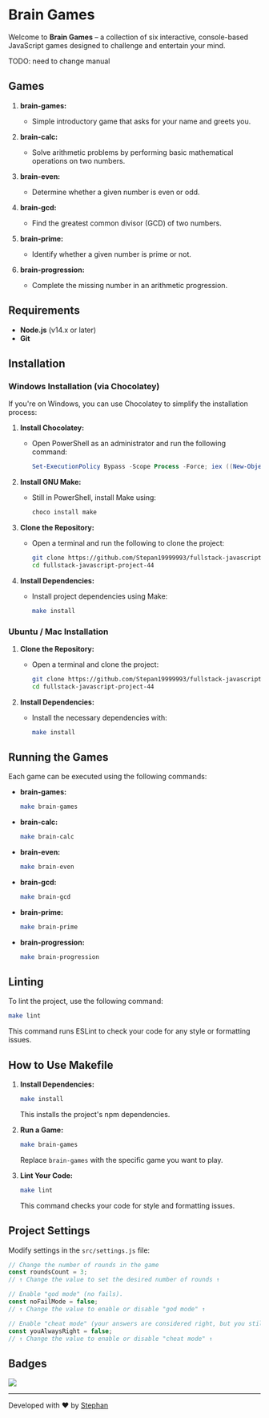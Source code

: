 # Brain Games

Welcome to **Brain Games** – a collection of six interactive, console-based JavaScript games designed to challenge and entertain your mind.

TODO: need to change manual

## Games

1. **brain-games:**
   - Simple introductory game that asks for your name and greets you.

2. **brain-calc:**
   - Solve arithmetic problems by performing basic mathematical operations on two numbers.

3. **brain-even:**
   - Determine whether a given number is even or odd.

4. **brain-gcd:**
   - Find the greatest common divisor (GCD) of two numbers.

5. **brain-prime:**
   - Identify whether a given number is prime or not.

6. **brain-progression:**
   - Complete the missing number in an arithmetic progression.

## Requirements

- **Node.js** (v14.x or later)
- **Git**

## Installation

### Windows Installation (via Chocolatey)

If you're on Windows, you can use Chocolatey to simplify the installation process:

1. **Install Chocolatey:**
   - Open PowerShell as an administrator and run the following command:
     ```powershell
     Set-ExecutionPolicy Bypass -Scope Process -Force; iex ((New-Object System.Net.WebClient).DownloadString('https://chocolatey.org/install.ps1'))
     ```

2. **Install GNU Make:**
   - Still in PowerShell, install Make using:
     ```powershell
     choco install make
     ```

3. **Clone the Repository:**
   - Open a terminal and run the following to clone the project:
     ```bash
     git clone https://github.com/Stepan19999993/fullstack-javascript-project-44
     cd fullstack-javascript-project-44
     ```

4. **Install Dependencies:**
   - Install project dependencies using Make:
     ```bash
     make install
     ```

### Ubuntu / Mac Installation

1. **Clone the Repository:**
   - Open a terminal and clone the project:
     ```bash
     git clone https://github.com/Stepan19999993/fullstack-javascript-project-44
     cd fullstack-javascript-project-44
     ```

2. **Install Dependencies:**
   - Install the necessary dependencies with:
     ```bash
     make install
     ```

## Running the Games

Each game can be executed using the following commands:

- **brain-games:**
  ```bash
  make brain-games
  ```

- **brain-calc:**
  ```bash
  make brain-calc
  ```

- **brain-even:**
  ```bash
  make brain-even
  ```

- **brain-gcd:**
  ```bash
  make brain-gcd
  ```

- **brain-prime:**
  ```bash
  make brain-prime
  ```

- **brain-progression:**
  ```bash
  make brain-progression
  ```

## Linting

To lint the project, use the following command:

```bash
make lint
```

This command runs ESLint to check your code for any style or formatting issues.

## How to Use Makefile

1. **Install Dependencies:**
   ```bash
   make install
   ```
   This installs the project's npm dependencies.
   
3. **Run a Game:**
   ```bash
   make brain-games
   ```
   Replace `brain-games` with the specific game you want to play.

4. **Lint Your Code:**
   ```bash
   make lint
   ```
   This command checks your code for style and formatting issues.

## Project Settings

Modify settings in the `src/settings.js` file:

```javascript
// Change the number of rounds in the game
const roundsCount = 3;
// ↑ Change the value to set the desired number of rounds ↑

// Enable "god mode" (no fails).
const noFailMode = false;
// ↑ Change the value to enable or disable "god mode" ↑

// Enable "cheat mode" (your answers are considered right, but you still fail).
const youAlwaysRight = false;
// ↑ Change the value to enable or disable "cheat mode" ↑
```

## Badges

<a href="https://codeclimate.com/github/Stepan19999993/fullstack-javascript-project-44/maintainability"><img src="https://api.codeclimate.com/v1/badges/a63658e6920252318329/maintainability"/></a>

---

Developed with ❤️ by [Stephan](https://github.com/Stephan-js)
